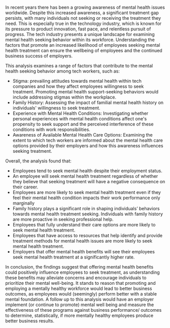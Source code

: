 In recent years there has been a growing awareness of mental health issues worldwide. Despite this increased awareness, a significant treatment gap persists, with many individuals not seeking or receiving the treatment they need. This is especially true in the technology industry, which is known for its pressure to product innovation, fast pace, and relentless pursuit of progress. The tech industry presents a unique landscape for examining mental health seeking behavior within its workforce. Understanding the factors that promote an increased likelihood of employees seeking mental health treatment can ensure the wellbeing of employees and the continued business success of employers.

This analysis examines a range of factors that contribute to the mental health seeking behavior among tech workers, such as:

- Stigma: prevailing attitudes towards mental health within tech companies and how they affect employees willingness to seek treatment. Promoting mental health support-seeking behaviors would include addressing stigmas within the workplace.
- Family History: Assessing the impact of familial mental health history on individuals' willingness to seek treatment.
- Experience with Mental Health Conditions: Investigating whether personal experiences with mental health conditions affect one's propensity to seek support and the perceived interference of these conditions with work responsibilities.
- Awareness of Available Mental Health Care Options: Examining the extent to which tech workers are informed about the mental health care options provided by their employers and how this awareness influences seeking treatment.

Overall, the analysis found that:

- Employees tend to seek mental health despite their employment status.
- An employee will seek mental health treatment regardless of whether they believe that seeking treatment will have a negative consequence on their career.
- Employees are more likely to seek mental health treatment even if they feel their mental health condition impacts their work performance only marginally
- Family history plays a significant role in shaping individuals’ behaviors towards mental health treatment seeking. Individuals with family history are more proactive in seeking professional help. 
- Employees that fully understand their care options are more likely to seek mental health treatment.
- Employees that have access to resources that help identify and provide treatment methods for mental health issues are more likely to seek mental health treatment.
- Employers that offer mental health benefits will see their employees seek mental health treatment at a significantly higher rate.

In conclusion, the findings suggest that offering mental health benefits could positively influence employees to seek treatment, as understanding these benefits may alleviate concerns and encourage individuals to prioritize their mental well-being. It stands to reason that promoting and employing a mentally healthy workforce would lead to better business outcomes, as employees would (seemingly) perform better with a stable mental foundation. A follow up to this analysis would have an employer implement (or continue to promote) mental well being and measure the effectiveness of these programs against business performance/ outcomes to determine, statistically, if more mentally healthy employees produce better business results.
